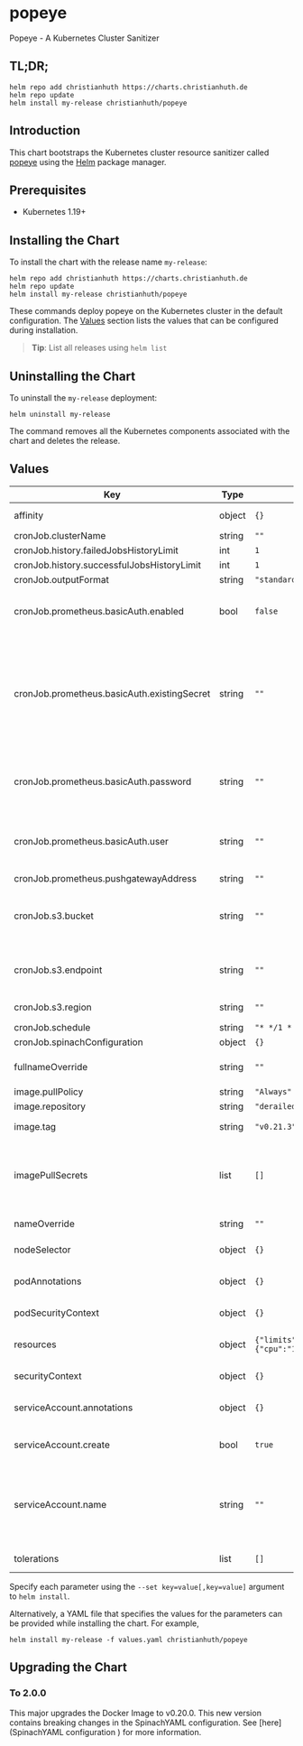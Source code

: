 # popeye

Popeye - A Kubernetes Cluster Sanitizer

## TL;DR;

```console
helm repo add christianhuth https://charts.christianhuth.de
helm repo update
helm install my-release christianhuth/popeye
```

## Introduction

This chart bootstraps the Kubernetes cluster resource sanitizer called [popeye](https://github.com/derailed/popeye) using the [Helm](https://helm.sh) package manager.

## Prerequisites

- Kubernetes 1.19+

## Installing the Chart

To install the chart with the release name `my-release`:

```console
helm repo add christianhuth https://charts.christianhuth.de
helm repo update
helm install my-release christianhuth/popeye
```

These commands deploy popeye on the Kubernetes cluster in the default configuration. The [Values](#values) section lists the values that can be configured during installation.

> **Tip**: List all releases using `helm list`

## Uninstalling the Chart

To uninstall the `my-release` deployment:

```console
helm uninstall my-release
```

The command removes all the Kubernetes components associated with the chart and deletes the release.

## Values

| Key | Type | Default | Description |
|-----|------|---------|-------------|
| affinity | object | `{}` | Affinity settings for pod assignment |
| cronJob.clusterName | string | `""` |  |
| cronJob.history.failedJobsHistoryLimit | int | `1` |  |
| cronJob.history.successfulJobsHistoryLimit | int | `1` |  |
| cronJob.outputFormat | string | `"standard"` |  |
| cronJob.prometheus.basicAuth.enabled | bool | `false` | Use authentication against Prometheus Pushgateway |
| cronJob.prometheus.basicAuth.existingSecret | string | `""` | Name of existing secret to use for authentication against Prometheus Pushgateway, needs to contain the key pushgateway-password |
| cronJob.prometheus.basicAuth.password | string | `""` | Password for authentication against Prometheus Pushgateway |
| cronJob.prometheus.basicAuth.user | string | `""` | Username for authentication against Prometheus Pushgateway |
| cronJob.prometheus.pushgatewayAddress | string | `""` |  |
| cronJob.s3.bucket | string | `""` | bucket name can be the URI and the bucket name path s3://example-bucket |
| cronJob.s3.endpoint | string | `""` | example endpoint: "https://s3.us-east-1.amazonaws.com" |
| cronJob.s3.region | string | `""` | example region: "us-east-1" |
| cronJob.schedule | string | `"* */1 * * *"` |  |
| cronJob.spinachConfiguration | object | `{}` |  |
| fullnameOverride | string | `""` | String to fully override `"popeye.fullname"` |
| image.pullPolicy | string | `"Always"` | image pull policy |
| image.repository | string | `"derailed/popeye"` | image repository |
| image.tag | string | `"v0.21.3"` | Overrides the image tag |
| imagePullSecrets | list | `[]` | If defined, uses a Secret to pull an image from a private Docker registry or repository. |
| nameOverride | string | `""` | Provide a name in place of `popeye` |
| nodeSelector | object | `{}` | Node labels for pod assignment |
| podAnnotations | object | `{}` | Annotations to be added to exporter pods |
| podSecurityContext | object | `{}` | pod-level security context |
| resources | object | `{"limits":{"cpu":"1000m","memory":"1000Mi"}}` | Resource limits and requests for the headwind pods. |
| securityContext | object | `{}` | container-level security context |
| serviceAccount.annotations | object | `{}` | Annotations to add to the service account |
| serviceAccount.create | bool | `true` | Specifies whether a service account should be created |
| serviceAccount.name | string | `""` | The name of the service account to use. If not set and create is true, a name is generated using the fullname template |
| tolerations | list | `[]` | Toleration labels for pod assignment |

Specify each parameter using the `--set key=value[,key=value]` argument to `helm install`.

Alternatively, a YAML file that specifies the values for the parameters can be provided while installing the chart. For example,

```console
helm install my-release -f values.yaml christianhuth/popeye
```

## Upgrading the Chart

### To 2.0.0

This major upgrades the Docker Image to v0.20.0. This new version contains breaking changes in the SpinachYAML configuration. See [here](SpinachYAML configuration ) for more information.
